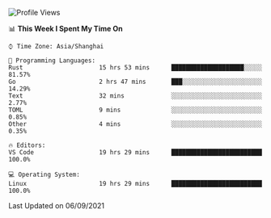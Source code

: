<!--START_SECTION:waka-->
![Profile Views](http://img.shields.io/badge/Profile%20Views-28-blue)

📊 **This Week I Spent My Time On** 

```text
⌚︎ Time Zone: Asia/Shanghai

💬 Programming Languages: 
Rust                     15 hrs 53 mins      ████████████████████░░░░░   81.57% 
Go                       2 hrs 47 mins       ███░░░░░░░░░░░░░░░░░░░░░░   14.29% 
Text                     32 mins             ░░░░░░░░░░░░░░░░░░░░░░░░░   2.77% 
TOML                     9 mins              ░░░░░░░░░░░░░░░░░░░░░░░░░   0.85% 
Other                    4 mins              ░░░░░░░░░░░░░░░░░░░░░░░░░   0.35%

🔥 Editors: 
VS Code                  19 hrs 29 mins      █████████████████████████   100.0%

💻 Operating System: 
Linux                    19 hrs 29 mins      █████████████████████████   100.0%

```


 Last Updated on 06/09/2021
<!--END_SECTION:waka-->
